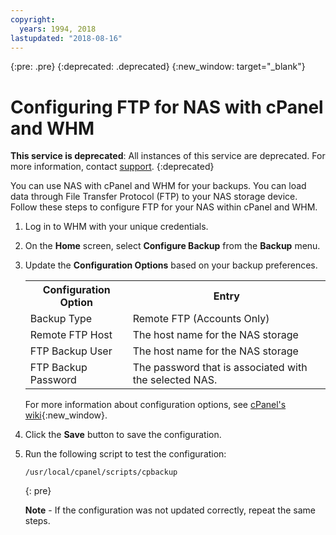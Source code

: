 ```yaml
---
copyright:
  years: 1994, 2018
lastupdated: "2018-08-16"
---
```

{:pre: .pre}
{:deprecated: .deprecated}
{:new_window: target="_blank"}

# Configuring FTP for NAS with cPanel and WHM

**This service is deprecated**: All instances of this service are deprecated. For more information, contact [support](https://www.ibm.com/cloud-computing/bluemix/contact-us).
{:deprecated}

You can use NAS with cPanel and WHM for your backups. You can load data through File Transfer Protocol (FTP) to your NAS storage device. Follow these steps to configure FTP for your NAS within cPanel and WHM.

1. Log in to WHM with your unique credentials.

2. On the **Home** screen, select **Configure Backup** from the **Backup** menu.

3. Update the **Configuration Options** based on your backup preferences.

   <table>
   <tr>
     <th>Configuration Option</th>
     <th>Entry</th>
   </tr>
   <tr>
     <td>Backup Type</td>
     <td>Remote FTP (Accounts Only)</td>
   </tr>
   <tr>
     <td>Remote FTP Host</td>
     <td>The host name for the NAS storage</td>
   </tr>
   <tr>
     <td>FTP Backup User</td>
     <td>The host name for the NAS storage</td>
   </tr>
   <tr>
     <td>FTP Backup Password</td>
     <td>The password that is associated with the selected NAS.</td>
   </tr>
   </table>

   For more information about configuration options, see [cPanel's wiki](https://docs.cpanel.net/display/68Docs/Backup+Configuration#70704c1ed4aa4817b989519beca3f78d){:new_window}.

4. Click the **Save** button to save the configuration.

5. Run the following script to test the configuration:

   ```
   /usr/local/cpanel/scripts/cpbackup
   ```
   {: pre}

   **Note** - If the configuration was not updated correctly, repeat the same steps.
